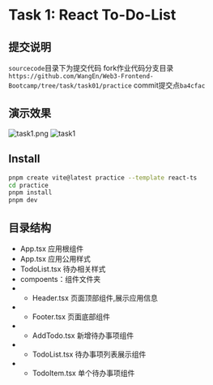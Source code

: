 # Task 1: React To-Do-List

## 提交说明

`sourcecode`目录下为提交代码
fork作业代码分支目录`https://github.com/WangEn/Web3-Frontend-Bootcamp/tree/task/task01/practice` commit提交点`ba4cfac`

## 演示效果

![task1.png](https://github.com/WangEn/Web3-Frontend-Bootcamp/blob/task/task01/practice/demo/TodoList.png?raw=true)
![task1](https://github.com/WangEn/Web3-Frontend-Bootcamp/blob/task/task01/practice/demo/TodoList.gif?raw=true)

## Install

``` bash
pnpm create vite@latest practice --template react-ts
cd practice
pnpm install
pnpm dev

```

## 目录结构

- App.tsx 应用根组件
- App.tsx 应用公用样式
- TodoList.tsx 待办相关样式
- compoents：组件文件夹
- - Header.tsx 页面顶部组件,展示应用信息
- - Footer.tsx 页面底部组件
- - AddTodo.tsx 新增待办事项组件
- - TodoList.tsx 待办事项列表展示组件
- - TodoItem.tsx 单个待办事项组件
